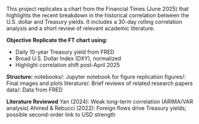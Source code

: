 This project replicates a chart from the Financial Times (June 2025) that highlights the recent breakdown in the historical correlation between the U.S. dollar and Treasury yields. 
It includes a 30-day rolling correlation analysis and a short review of relevant academic literature.

**Objective**
**Replicate the FT chart using:**
- Daily 10-year Treasury yield from FRED
- Broad U.S. Dollar Index (DXY), normalized
- Highlight correlation shift post-April 2025

**Structure:**
notebooks/: Jupyter notebook for figure replication
figures/: Final images and plots
literature/: Brief reviews of related research papers
data/: Data from FRED

**Literature Reviewed**
Yan (2024): Weak long-term correlation (ARIMA/VAR analysis)
Ahmed & Rebucci (2022): Foreign flows drive Treasury yields; possible second-order link to USD strength
